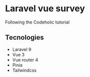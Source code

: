 # Laravel vue survey

Following the Codeholic tutorial

## Tecnologies

- Laravel 9
- Vue 3
- Vue router 4
- Pinia
- Tailwindcss

